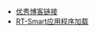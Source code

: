 - [优秀博客链接](/_docs/blogs/source/000_优秀博客链接.md)
- [RT-Smart应用程序加载](/_docs/blogs/source/001_RT-Smart应用程序加载.md)